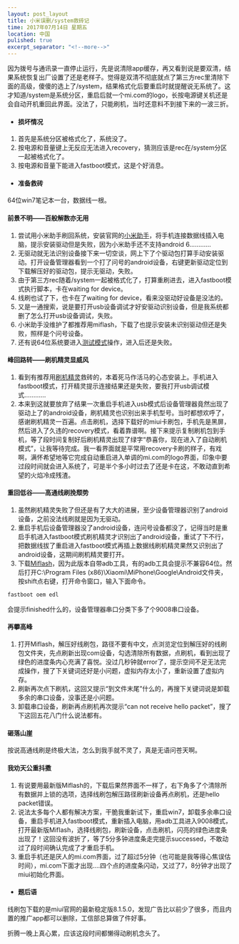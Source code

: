 ```yaml
---
layout: post_layout
title: 小米误删/system救砖记
time: 2017年07月14日 星期五
location: 中国
pulished: true
excerpt_separator: "<!--more-->"
---
```

因为拨号与通讯录一直停止运行，先是说清除app缓存，再又看到说是要双清，结果系统恢复出厂设置了还是老样子。觉得是双清不彻底就点了第三方rec里清除下面的高级，傻傻的选上了/system，结果格式化后要重启时就提醒说无系统了。这才知道/system是系统分区，重启后就一个mi.com的logo，长按电源键关机还是会自动开机重回此界面。没法了，只能刷机，当时还意料不到接下来的一波三折。


+ #### 损坏情况

1. 首先是系统分区被格式化了，系统没了。 
2. 按电源和音量键上无反应无法进入recovery，猜测应该是rec在/system分区一起被格式化了。
3. 按电源和音量下能进入fastboot模式，这是个好消息。

+ #### 准备救砖

64位win7笔记本一台，数据线一根。
<!--more-->
#### 前景不明——百般解数亦无用

1. 尝试用小米助手刷回系统，安装官网的[小米助手](http://zhushou.xiaomi.com/)，将手机连接数据线插入电脑，提示安装驱动但是失败，因为小米助手还不支持android 6…………
2. 无驱动就无法识别设备接下来一切空谈，网上下了个驱动包打算手动安装驱动。打开设备管理器看到一个打了问号的android设备，右键更新驱动定位到下载解压好的驱动包，提示无驱动，失败。
3. 由于第三方rec随着/system一起被格式化了，打算重刷进去，进入fastboot模式执行脚本，卡在waiting for device。
4. 线刷也试了下，也卡在了waiting for device，看来没驱动好设备是没法的。
5. 又是一通搜索，说是要打开usb设备调试才好安驱动识别设备，但是我系统都删了怎么打开usb设备调试，失败。
6. 小米助手没维护了都推荐用miflash，下载了也提示安装未识别驱动但还是失败，照样是个问号设备。
7. 还有说64位系统要进入[测试模式](http://jingyan.baidu.com/article/acf728fd21c3e7f8e510a3ef.html)操作，进入后还是失败。

#### 峰回路转——刷机精灵显威风

1. 看到有推荐用[刷机精灵](http://www.shuame.com/)救砖的，本着死马作活马的心态安装上。手机进入fastboot模式，打开精灵提示连接结果还是失败，要我打开usb调试模式…………
2. 本来到这就要放弃了结果一次重启手机进入usb模式后设备管理器竟然出现了驱动上了的android设备，刷机精灵也识别出来手机型号。当时都想欢呼了，感谢刷机精灵一百遍。点击刷机，选择下载好的miui卡刷包，手机先是黑屏，然后进入了久违的recovery模式，看着靠谱啊。接下来提示复制刷机包到手机，等了段时间复制好后刷机精灵出现了绿字“恭喜你，现在进入了自动刷机模式”，让我等待完成。我一看界面就是平常用recovery卡刷的样子，有戏啊，满怀希望地等它完成自动重启进入单调的mi.com的logo界面，印象中要过段时间就会进入系统了，可是半个多小时过去了还是卡在这，不敢动直到希望的火焰冷成残渣。


#### 重回低谷——高通线刷挽颓势

1. 虽然刷机精灵失败了但还是有了大大的进展，至少设备管理器识别了android设备，之前没法线刷就是因为无驱动。
2. 重启手机后设备管理器没了android设备，连问号设备都没了，记得当时是重启手机进入fastboot模式刷机精灵才识别出了android设备，重试了下不行，把数据线拔了重启进入fastboot模式再插上数据线刷机精灵果然又识别出了android设备，这期间刷机精灵要打开。
3. 下载[Miflash](http://bigota.d.miui.com/tools/MiFlash20150601_win10.exe)，因为此版本自带adb工具，有的adb工具会提示不兼容64位。然后打开C:\Program Files (x86)\Xiaomi\MiPhone\Google\Android文件夹，按shift点右键，打开命令窗口，输入下面命令。
```cmd
fastboot oem edl
```
会提示finished什么的，设备管理器串口分类下多了个9008串口设备。

#### 再攀高峰

1. 打开Miflash，解压好线刷包，路径不要有中文，点浏览定位到解压好的线刷包文件夹，先点刷新出现com设备，勾选清除所有数据，点刷机，看到出现了绿色的进度条内心充满了喜悦。没过几秒钟就error了，提示空间不足无法完成操作，搜了下关键词还好是小问题，虚拟内存太小了，重新设置了虚拟内存。
2. 刷新再次点下刷机，这回又提示“到文件末尾”什么的，再搜下关键词说是卸载多余的串口设备，没事还是小问题。
3. 卸载串口设备，刷新再点刷机再次提示“can not receive hello packet”，搜了下这回五花八门什么说法都有。

#### 砸落山崖

按说高通线刷是终极大法，怎么到我手就不灵了，真是无语问苍天啊。

#### 我劝天公重抖擞

1. 有说要用最新版Miflash的，下载后果然界面不一样了，右下角多了个清除所有数据并上锁的选项，选择线刷包解压路径刷新设备再点刷机，还是hello packet错误。
2. 说法太多每个人都有解决方案，干脆我重新试下，重启win7，卸载多余串口设备，重启手机进入fastboot模式，重新插入电脑，用adb工具进入9008模式，打开最新版Miflash，选择线刷包，刷新设备，点击刷机，闪亮的绿色进度条出现了！这回没有波折了，等了5分多钟进度条走完提示successed，不敢动过了段时间确认完成了才重启手机。
3. 重启手机还是厌人的mi.com界面，过了超过5分钟（也可能是我等得心焦误估时间），mi.com下面才出现....四个点的进度条闪动，又过了7，8分钟才出现了miui初始化界面。


+ #### 题后语

线刷包下载的是miui官网的最新稳定版8.1.5.0，发现广告比以前少了很多，而且内置的推广app都可以删除，工信部总算做了件好事。

折腾一晚上真心累，应该这段时间都懒得动刷机念头了。
